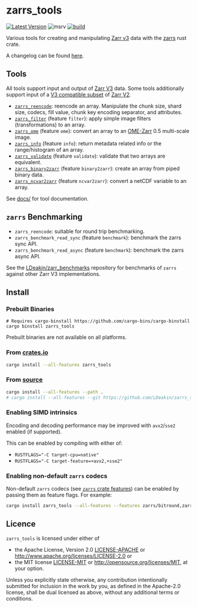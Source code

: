# zarrs_tools 

[![Latest Version](https://img.shields.io/crates/v/zarrs_tools.svg)](https://crates.io/crates/zarrs_tools)
![msrv](https://img.shields.io/crates/msrv/zarrs_tools)
[![build](https://github.com/LDeakin/zarrs_tools/actions/workflows/ci.yml/badge.svg)](https://github.com/LDeakin/zarrs_tools/actions/workflows/ci.yml)

Various tools for creating and manipulating [Zarr v3](https://zarr.dev) data with the [zarrs](https://github.com/LDeakin/zarrs) rust crate.

A changelog can be found [here](https://github.com/LDeakin/zarrs_tools/blob/main/CHANGELOG.md).

## Tools
All tools support input and output of [Zarr V3](https://zarr-specs.readthedocs.io/en/latest/v3/core/v3.0.html) data.
Some tools additionally support input of a [V3 compatible subset](https://docs.rs/zarrs/latest/zarrs/#implementation-status) of [Zarr V2](https://zarr-specs.readthedocs.io/en/latest/v2/v2.0.html).

- [`zarrs_reencode`](https://github.com/LDeakin/zarrs_tools/blob/main/docs/zarrs_reencode.md): reencode an array. Manipulate the chunk size, shard size, codecs, fill value, chunk key encoding separator, and attributes.
- [`zarrs_filter`](https://github.com/LDeakin/zarrs_tools/blob/main/docs/zarrs_filter.md) (feature `filter`): apply simple image filters (transformations) to an array.
- [`zarrs_ome`](https://github.com/LDeakin/zarrs_tools/blob/main/docs/zarrs_ome.md) (feature `ome`): convert an array to an [OME-Zarr](https://ngff.openmicroscopy.org/latest/index.html) 0.5 multi-scale image.
- [`zarrs_info`](https://github.com/LDeakin/zarrs_tools/blob/main/docs/zarrs_info.md) (feature `info`): return metadata related info or the range/histogram of an array.
- [`zarrs_validate`](https://github.com/LDeakin/zarrs_tools/blob/main/docs/zarrs_validate.md) (feature `validate`): validate that two arrays are equivalent.
- [`zarrs_binary2zarr`](https://github.com/LDeakin/zarrs_tools/blob/main/docs/zarrs_binary2zarr.md) (feature `binary2zarr`): create an array from piped binary data.
- [`zarrs_ncvar2zarr`](https://github.com/LDeakin/zarrs_tools/blob/main/docs/zarrs_ncvar2zarr.md) (feature `ncvar2zarr`): convert a netCDF variable to an array.

See [docs/](https://github.com/LDeakin/zarrs_tools/blob/main/docs/) for tool documentation.

## `zarrs` Benchmarking
- `zarrs_reencode`: suitable for round trip benchmarking.
- `zarrs_benchmark_read_sync` (feature `benchmark`): benchmark the zarrs sync API.
- `zarrs_benchmark_read_async` (feature `benchmark`): benchmark the zarrs async API.

See the [LDeakin/zarr_benchmarks](https://github.com/LDeakin/zarr_benchmarks) repository for benchmarks of `zarrs` against other Zarr V3 implementations.

## Install

### Prebuilt Binaries
```shell
# Requires cargo-binstall https://github.com/cargo-bins/cargo-binstall
cargo binstall zarrs_tools
```
Prebuilt binaries are not available on all platforms.

### From [crates.io](https://crates.io/crates/zarrs_tools)
```bash
cargo install --all-features zarrs_tools
```

### From [source](https://github.com/LDeakin/zarrs_tools)
```bash
cargo install --all-features --path .
# cargo install --all-features --git https://github.com/LDeakin/zarrs_tools
```

### Enabling SIMD intrinsics
Encoding and decoding performance may be improved with `avx2`/`sse2` enabled (if supported).

This can be enabled by compiling with either of:
 - `RUSTFLAGS="-C target-cpu=native"`
 - `RUSTFLAGS="-C target-feature=+avx2,+sse2"`

### Enabling non-default `zarrs` codecs
Non-default `zarrs` codecs (see [`zarrs` crate features](https://docs.rs/zarrs/latest/zarrs/#crate-features)) can be enabled by passing them as feature flags.
For example:
```bash
cargo install zarrs_tools --all-features --features zarrs/bitround,zarrs/zfp,zarrs/bz2,zarrs/pcodec
```

## Licence
`zarrs_tools` is licensed under either of
 - the Apache License, Version 2.0 [LICENSE-APACHE](./LICENCE-APACHE) or <http://www.apache.org/licenses/LICENSE-2.0> or
 - the MIT license [LICENSE-MIT](./LICENCE-MIT) or <http://opensource.org/licenses/MIT>, at your option.

Unless you explicitly state otherwise, any contribution intentionally submitted for inclusion in the work by you, as defined in the Apache-2.0 license, shall be dual licensed as above, without any additional terms or conditions.

